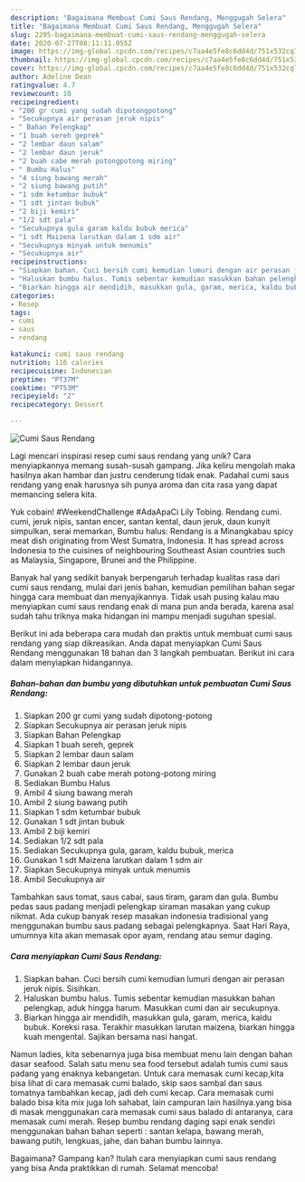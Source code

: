 ```yaml
---
description: "Bagaimana Membuat Cumi Saus Rendang, Menggugah Selera"
title: "Bagaimana Membuat Cumi Saus Rendang, Menggugah Selera"
slug: 2295-bagaimana-membuat-cumi-saus-rendang-menggugah-selera
date: 2020-07-27T08:11:11.055Z
image: https://img-global.cpcdn.com/recipes/c7aa4e5fe8c6dd4d/751x532cq70/cumi-saus-rendang-foto-resep-utama.jpg
thumbnail: https://img-global.cpcdn.com/recipes/c7aa4e5fe8c6dd4d/751x532cq70/cumi-saus-rendang-foto-resep-utama.jpg
cover: https://img-global.cpcdn.com/recipes/c7aa4e5fe8c6dd4d/751x532cq70/cumi-saus-rendang-foto-resep-utama.jpg
author: Adeline Dean
ratingvalue: 4.7
reviewcount: 10
recipeingredient:
- "200 gr cumi yang sudah dipotongpotong"
- "Secukupnya air perasan jeruk nipis"
- " Bahan Pelengkap"
- "1 buah sereh geprek"
- "2 lembar daun salam"
- "2 lembar daun jeruk"
- "2 buah cabe merah potongpotong miring"
- " Bumbu Halus"
- "4 siung bawang merah"
- "2 siung bawang putih"
- "1 sdm ketumbar bubuk"
- "1 sdt jintan bubuk"
- "2 biji kemiri"
- "1/2 sdt pala"
- "Secukupnya gula garam kaldu bubuk merica"
- "1 sdt Maizena larutkan dalam 1 sdm air"
- "Secukupnya minyak untuk menumis"
- "Secukupnya air"
recipeinstructions:
- "Siapkan bahan. Cuci bersih cumi kemudian lumuri dengan air perasan jeruk nipis. Sisihkan."
- "Haluskan bumbu halus. Tumis sebentar kemudian masukkan bahan pelengkap, aduk hingga harum. Masukkan cumi dan air secukupnya."
- "Biarkan hingga air mendidih, masukkan gula, garam, merica, kaldu bubuk. Koreksi rasa. Terakhir masukkan larutan maizena, biarkan hingga kuah mengental. Sajikan bersama nasi hangat."
categories:
- Resep
tags:
- cumi
- saus
- rendang

katakunci: cumi saus rendang 
nutrition: 116 calories
recipecuisine: Indonesian
preptime: "PT37M"
cooktime: "PT53M"
recipeyield: "2"
recipecategory: Dessert

---
```



![Cumi Saus Rendang](https://img-global.cpcdn.com/recipes/c7aa4e5fe8c6dd4d/751x532cq70/cumi-saus-rendang-foto-resep-utama.jpg)

Lagi mencari inspirasi resep cumi saus rendang yang unik? Cara menyiapkannya memang susah-susah gampang. Jika keliru mengolah maka hasilnya akan hambar dan justru cenderung tidak enak. Padahal cumi saus rendang yang enak harusnya sih punya aroma dan cita rasa yang dapat memancing selera kita.

Yuk cobain! #WeekendChallenge #AdaApaCi Lily Tobing. Rendang cumi. cumi, jeruk nipis, santan encer, santan kental, daun jeruk, daun kunyit simpulkan, serai memarkan, Bumbu halus: Rendang is a Minangkabau spicy meat dish originating from West Sumatra, Indonesia. It has spread across Indonesia to the cuisines of neighbouring Southeast Asian countries such as Malaysia, Singapore, Brunei and the Philippine.

Banyak hal yang sedikit banyak berpengaruh terhadap kualitas rasa dari cumi saus rendang, mulai dari jenis bahan, kemudian pemilihan bahan segar hingga cara membuat dan menyajikannya. Tidak usah pusing kalau mau menyiapkan cumi saus rendang enak di mana pun anda berada, karena asal sudah tahu triknya maka hidangan ini mampu menjadi suguhan spesial.


Berikut ini ada beberapa cara mudah dan praktis untuk membuat cumi saus rendang yang siap dikreasikan. Anda dapat menyiapkan Cumi Saus Rendang menggunakan 18 bahan dan 3 langkah pembuatan. Berikut ini cara dalam menyiapkan hidangannya.

<!--inarticleads1-->

##### Bahan-bahan dan bumbu yang dibutuhkan untuk pembuatan Cumi Saus Rendang:

1. Siapkan 200 gr cumi yang sudah dipotong-potong
1. Siapkan Secukupnya air perasan jeruk nipis
1. Siapkan  Bahan Pelengkap
1. Siapkan 1 buah sereh, geprek
1. Siapkan 2 lembar daun salam
1. Siapkan 2 lembar daun jeruk
1. Gunakan 2 buah cabe merah potong-potong miring
1. Sediakan  Bumbu Halus
1. Ambil 4 siung bawang merah
1. Ambil 2 siung bawang putih
1. Siapkan 1 sdm ketumbar bubuk
1. Gunakan 1 sdt jintan bubuk
1. Ambil 2 biji kemiri
1. Sediakan 1/2 sdt pala
1. Sediakan Secukupnya gula, garam, kaldu bubuk, merica
1. Gunakan 1 sdt Maizena larutkan dalam 1 sdm air
1. Siapkan Secukupnya minyak untuk menumis
1. Ambil Secukupnya air


Tambahkan saus tomat, saus cabai, saus tiram, garam dan gula. Bumbu pedas saus padang menjadi pelengkap siraman masakan yang cukup nikmat. Ada cukup banyak resep masakan indonesia tradisional yang menggunakan bumbu saus padang sebagai pelengkapnya. Saat Hari Raya, umumnya kita akan memasak opor ayam, rendang atau semur daging. 

<!--inarticleads2-->

##### Cara menyiapkan Cumi Saus Rendang:

1. Siapkan bahan. Cuci bersih cumi kemudian lumuri dengan air perasan jeruk nipis. Sisihkan.
1. Haluskan bumbu halus. Tumis sebentar kemudian masukkan bahan pelengkap, aduk hingga harum. Masukkan cumi dan air secukupnya.
1. Biarkan hingga air mendidih, masukkan gula, garam, merica, kaldu bubuk. Koreksi rasa. Terakhir masukkan larutan maizena, biarkan hingga kuah mengental. Sajikan bersama nasi hangat.


Namun ladies, kita sebenarnya juga bisa membuat menu lain dengan bahan dasar seafood. Salah satu menu sea food tersebut adalah tumis cumi saus padang yang enaknya kebangetan. Untuk cara memasak cumi kecap,kita bisa lihat di cara memasak cumi balado, skip saos sambal dan saus tomatnya tambahkan kecap, jadi deh cumi kecap. Cara memasak cumi balado bisa kita mix juga loh sahabat, lain campuran lain hasilnya.yang bisa di masak menggunakan cara memasak cumi saus balado di antaranya, cara memasak cumi merah. Resep bumbu rendang daging sapi enak sendiri menggunakan bahan bahan seperti : santan kelapa, bawang merah, bawang putih, lengkuas, jahe, dan bahan bumbu lainnya. 

Bagaimana? Gampang kan? Itulah cara menyiapkan cumi saus rendang yang bisa Anda praktikkan di rumah. Selamat mencoba!
